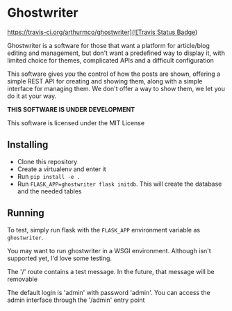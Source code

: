 # Ghostwriter

[https://travis-ci.org/arthurmco/ghostwriter](![Travis Status Badge](https://api.travis-ci.org/arthurmco/ghostwriter.svg?branch=master))
        
Ghostwriter is a software for those that want a platform for article/blog 
editing and management, but don't want a predefined way to display it, 
with limited choice for themes, complicated APIs and a difficult configuration

This software gives *you* the control of how the posts are shown, offering
a simple REST API for creating and showing them, along with a simple interface 
for managing them. We don't offer a way to show them, we let you do it at
your way.

**THIS SOFTWARE IS UNDER DEVELOPMENT**

This software is licensed under the MIT License

## Installing

 - Clone this repository
 - Create a virtualenv and enter it
 - Run `pip install -e . `
 - Run `FLASK_APP=ghostwriter flask initdb`. This will create the database and 
   the needed tables

## Running

To test, simply run flask with the `FLASK_APP` environment variable as `ghostwriter`. 

You may want to run ghostwriter in a WSGI environment. Although isn't supported yet, I'd love some testing.

The '/' route contains a test message. In the future, that message will be removable

The default login is 'admin' with password 'admin'. You can access the admin interface through the '/admin' entry point
